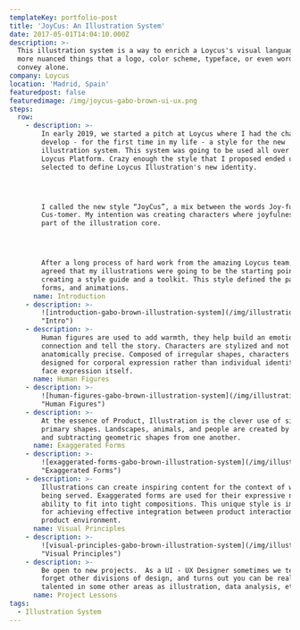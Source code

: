 ```yaml
---
templateKey: portfolio-post
title: 'JoyCus: An Illustration System'
date: 2017-05-01T14:04:10.000Z
description: >-
  This illustration system is a way to enrich a Loycus's visual language and say
  more nuanced things that a logo, color scheme, typeface, or even words cannot
  convey alone.
company: Loycus
location: 'Madrid, Spain'
featuredpost: false
featuredimage: /img/joycus-gabo-brown-ui-ux.png
steps:
  row:
    - description: >-
        In early 2019, we started a pitch at Loycus where I had the chance to
        develop - for the first time in my life - a style for the new
        illustration system. This system was going to be used all over the
        Loycus Platform. Crazy enough the style that I proposed ended up being
        selected to define Loycus Illustration's new identity.




        I called the new style “JoyCus”, a mix between the words Joy-ful and
        Cus-tomer. My intention was creating characters where joyfulness was
        part of the illustration core.




        After a long process of hard work from the amazing Loycus team, we
        agreed that my illustrations were going to be the starting point in
        creating a style guide and a toolkit. This style defined the palettes,
        forms, and animations.
      name: Introduction
    - description: >-
        ![introduction-gabo-brown-illustration-system](/img/illustration-system-joycus-loycus-gabo-brown.png
        "Intro")
    - description: >-
        Human figures are used to add warmth, they help build an emotional
        connection and tell the story. Characters are stylized and not
        anatomically precise. Composed of irregular shapes, characters are
        designed for corporal expression rather than individual identity or a
        face expression itself.
      name: Human Figures
    - description: >-
        ![human-figures-gabo-brown-illustration-system](/img/illustrations-gabo-brown-02.png
        "Human Figures")
    - description: >-
        At the essence of Product, Illustration is the clever use of simple
        primary shapes. Landscapes, animals, and people are created by adding
        and subtracting geometric shapes from one another.
      name: Exaggerated Forms
    - description: >-
        ![exaggerated-forms-gabo-brown-illustration-system](/img/illustrations-p2-01.png
        "Exaggerated Forms")
    - description: >-
        Illustrations can create inspiring content for the context of what is
        being served. Exaggerated forms are used for their expressive nature and
        ability to fit into tight compositions. This unique style is important
        for achieving effective integration between product interactions and
        product environment.
      name: Visual Principles
    - description: >-
        ![visual-principles-gabo-brown-illustration-system](/img/illustrations-p2-curved.png
        "Visual Principles")
    - description: >-
        Be open to new projects.  As a UI - UX Designer sometimes we tend to
        forget other divisions of design, and turns out you can be really
        talented in some other areas as illustration, data analysis, etc.
      name: Project Lessons
tags:
  - Illustration System
---
```



